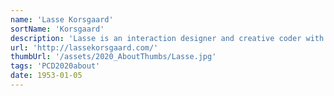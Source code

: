 ```yaml
---
name: 'Lasse Korsgaard'
sortName: 'Korsgaard'
description: 'Lasse is an interaction designer and creative coder with focus on machine learning. In 2013 Lasse studied at Copenhagen Institute of Interaction Design and went to Hyper Island in 2009. Lasse is exploring combining the web technology with physical installations as well as teaching creative uses of code'
url: 'http://lassekorsgaard.com/'
thumbUrl: '/assets/2020_AboutThumbs/Lasse.jpg'
tags: 'PCD2020about'
date: 1953-01-05
---
```



